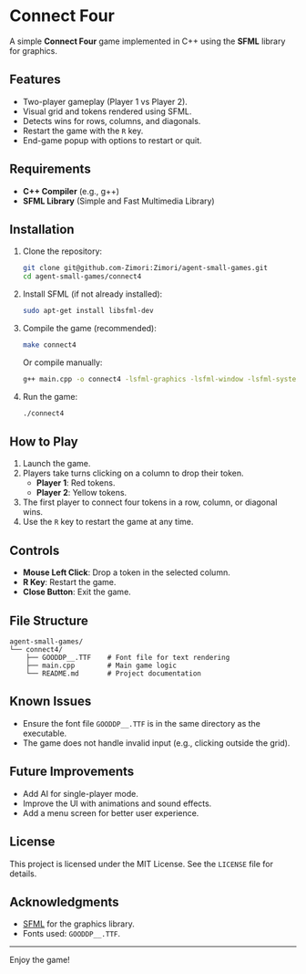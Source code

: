 # Connect Four

A simple **Connect Four** game implemented in C++ using the **SFML** library for graphics.

## Features

- Two-player gameplay (Player 1 vs Player 2).
- Visual grid and tokens rendered using SFML.
- Detects wins for rows, columns, and diagonals.
- Restart the game with the `R` key.
- End-game popup with options to restart or quit.

## Requirements

- **C++ Compiler** (e.g., g++)
- **SFML Library** (Simple and Fast Multimedia Library)

## Installation

1. Clone the repository:

   ```bash
   git clone git@github.com-Zimori:Zimori/agent-small-games.git
   cd agent-small-games/connect4
   ```

2. Install SFML (if not already installed):

   ```bash
   sudo apt-get install libsfml-dev
   ```

3. Compile the game (recommended):

   ```bash
   make connect4
   ```

   Or compile manually:

   ```bash
   g++ main.cpp -o connect4 -lsfml-graphics -lsfml-window -lsfml-system
   ```

4. Run the game:

   ```bash
   ./connect4
   ```

## How to Play

1. Launch the game.
2. Players take turns clicking on a column to drop their token.
   - **Player 1**: Red tokens.
   - **Player 2**: Yellow tokens.
3. The first player to connect four tokens in a row, column, or diagonal wins.
4. Use the `R` key to restart the game at any time.

## Controls

- **Mouse Left Click**: Drop a token in the selected column.
- **R Key**: Restart the game.
- **Close Button**: Exit the game.

## File Structure

```
agent-small-games/
└── connect4/
    ├── GOODDP__.TTF    # Font file for text rendering
    ├── main.cpp        # Main game logic
    └── README.md       # Project documentation
```

## Known Issues

- Ensure the font file `GOODDP__.TTF` is in the same directory as the executable.
- The game does not handle invalid input (e.g., clicking outside the grid).

## Future Improvements

- Add AI for single-player mode.
- Improve the UI with animations and sound effects.
- Add a menu screen for better user experience.

## License

This project is licensed under the MIT License. See the `LICENSE` file for details.

## Acknowledgments

- [SFML](https://www.sfml-dev.org/) for the graphics library.
- Fonts used: `GOODDP__.TTF`.

---
Enjoy the game!
